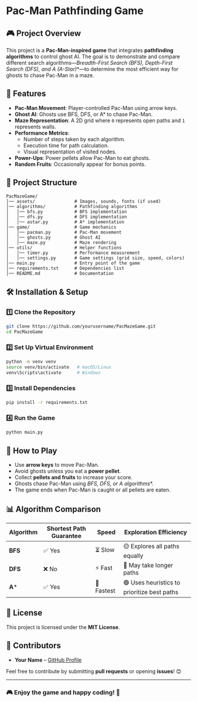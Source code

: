 # Pac-Man Pathfinding Game

## 🎮 Project Overview
This project is a **Pac-Man-inspired game** that integrates **pathfinding algorithms** to control ghost AI. The goal is to demonstrate and compare different search algorithms—**Breadth-First Search (BFS), Depth-First Search (DFS), and A* (A-Star)**—to determine the most efficient way for ghosts to chase Pac-Man in a maze.

## 🚀 Features
- **Pac-Man Movement**: Player-controlled Pac-Man using arrow keys.
- **Ghost AI**: Ghosts use BFS, DFS, or A* to chase Pac-Man.
- **Maze Representation**: A 2D grid where `0` represents open paths and `1` represents walls.
- **Performance Metrics**:
  - Number of steps taken by each algorithm.
  - Execution time for path calculation.
  - Visual representation of visited nodes.
- **Power-Ups**: Power pellets allow Pac-Man to eat ghosts.
- **Random Fruits**: Occasionally appear for bonus points.

## 📂 Project Structure
```
PacMazeGame/
│── assets/               # Images, sounds, fonts (if used)
│── algorithms/           # Pathfinding algorithms
│   │── bfs.py            # BFS implementation
│   │── dfs.py            # DFS implementation
│   │── astar.py          # A* implementation
│── game/                 # Game mechanics
│   │── pacman.py         # Pac-Man movement
│   │── ghosts.py         # Ghost AI
│   │── maze.py           # Maze rendering
│── utils/                # Helper functions
│   │── timer.py          # Performance measurement
│   │── settings.py       # Game settings (grid size, speed, colors)
│── main.py               # Entry point of the game
│── requirements.txt      # Dependencies list
│── README.md             # Documentation
```

## 🛠 Installation & Setup
### **1️⃣ Clone the Repository**
```bash
git clone https://github.com/yourusername/PacMazeGame.git
cd PacMazeGame
```

### **2️⃣ Set Up Virtual Environment**
```bash
python -m venv venv
source venv/bin/activate   # macOS/Linux
venv\Scripts\activate      # Windows
```

### **3️⃣ Install Dependencies**
```bash
pip install -r requirements.txt
```

### **4️⃣ Run the Game**
```bash
python main.py
```

## 🎯 How to Play
- Use **arrow keys** to move Pac-Man.
- Avoid ghosts unless you eat a **power pellet**.
- Collect **pellets and fruits** to increase your score.
- Ghosts chase Pac-Man using **BFS, DFS, or A* algorithms**.
- The game ends when Pac-Man is caught or all pellets are eaten.

## 📊 Algorithm Comparison
| Algorithm | Shortest Path Guarantee | Speed | Exploration Efficiency |
|-----------|------------------------|-------|------------------------|
| **BFS**  | ✅ Yes                  | ⏳ Slow  | 🟡 Explores all paths equally |
| **DFS**  | ❌ No                   | ⚡ Fast  | 🔴 May take longer paths |
| **A***   | ✅ Yes                  | 🚀 Fastest  | 🟢 Uses heuristics to prioritize best paths |

## 📜 License
This project is licensed under the **MIT License**.

## 🙌 Contributors
- **Your Name** – [GitHub Profile](https://github.com/yourusername)

Feel free to contribute by submitting **pull requests** or opening **issues**! 😊

---

### 🎮 Enjoy the game and happy coding! 🚀

